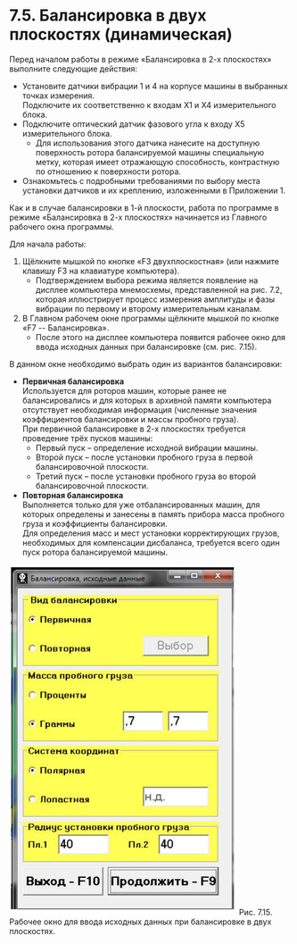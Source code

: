 # 7.5. Балансировка в двух плоскостях (динамическая)

Перед началом работы в режиме «Балансировка в 2-х плоскостях» выполните следующие действия:

- Установите датчики вибрации 1 и 4 на корпусе машины в выбранных точках измерения.  
  Подключите их соответственно к входам Х1 и Х4 измерительного блока.
- Подключите оптический датчик фазового угла к входу Х5 измерительного блока.
  - Для использования этого датчика нанесите на доступную поверхность ротора балансируемой машины специальную метку, которая имеет отражающую способность, контрастную по отношению к поверхности ротора.
- Ознакомьтесь с подробными требованиями по выбору места установки датчиков и их креплению, изложенными в Приложении 1.

Как и в случае балансировки в 1-й плоскости, работа по программе в режиме «Балансировка в 2-х плоскостях» начинается из Главного рабочего окна программы.

Для начала работы:

1. Щёлкните мышкой по кнопке «F3 двухплоскостная» (или нажмите клавишу F3 на клавиатуре компьютера).
   - Подтверждением выбора режима является появление на дисплее компьютера мнемосхемы, представленной на рис. 7.2, которая иллюстрирует процесс измерения амплитуды и фазы вибрации по первому и второму измерительным каналам.
2. В Главном рабочем окне программы щёлкните мышкой по кнопке «F7 -- Балансировка».
   - После этого на дисплее компьютера появится рабочее окно для ввода исходных данных при балансировке (см. рис. 7.15).

В данном окне необходимо выбрать один из вариантов балансировки:
- **Первичная балансировка**  
  Используется для роторов машин, которые ранее не балансировались и для которых в архивной памяти компьютера отсутствует необходимая информация (численные значения коэффициентов балансировки и массы пробного груза).  
  При первичной балансировке в 2-х плоскостях требуется проведение трёх пусков машины:
  - Первый пуск – определение исходной вибрации машины.
  - Второй пуск – после установки пробного груза в первой балансировочной плоскости.
  - Третий пуск – после установки пробного груза во второй балансировочной плоскости.
- **Повторная балансировка**  
  Выполняется только для уже отбалансированных машин, для которых определены и занесены в память прибора масса пробного груза и коэффициенты балансировки.  
  Для определения масс и мест установки корректирующих грузов, необходимых для компенсации дисбаланса, требуется всего один пуск ротора балансируемой машины.

![alt text](image-11.png)
Рис. 7.15. Рабочее окно для ввода исходных данных при балансировке в двух плоскостях.